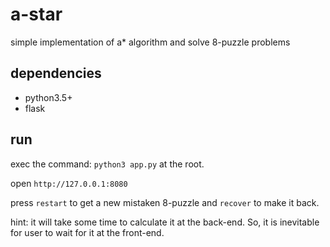 # a-star
simple implementation of a* algorithm and solve 8-puzzle problems

## dependencies
* python3.5+
* flask

## run
exec the command: `python3 app.py` at the root.

open `http://127.0.0.1:8080`

press `restart` to get a new mistaken 8-puzzle and `recover` to make it back.

hint: it will take some time to calculate it at the back-end. So, it is inevitable for user to wait for it at the front-end.